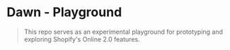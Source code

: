 # Dawn - Playground
> This repo serves as an experimental playground for prototyping and exploring Shopify's Online 2.0 features.